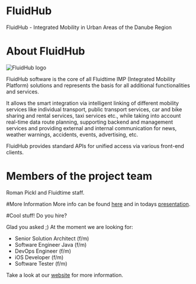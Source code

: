 # FluidHub
FluidHub - Integrated Mobility in Urban Areas of the Danube Region

# About FluidHub
![FluidHub logo](https://www.fluidtime.com/files/cto_layout/content/images/content/FluidHub/Produkte_FluidHub.png)

FluidHub software is the core of all Fluidtime IMP (Integrated Mobility Platform) solutions and represents the basis for all additional functionalities and services.

It allows the smart integration via intelligent linking of different mobility services like individual transport, public transport services, car and bike sharing and rental services, taxi services etc., while taking into account real-time data route planning, supporting backend and management services and providing external and internal communication for news, weather warnings, accidents, events, advertising, etc. 

FluidHub provides standard APIs for unified access via various front-end clients.

# Members of the project team
Roman Pickl and Fluidtime staff.

#More Information
More info can be found [here](https://www.fluidtime.com/en/fluidhub) and in todays [presentation](FluidHub_DanubeHack2_0.pdf).

#Cool stuff! Do you hire?

Glad you asked ;)
At the moment we are looking for:

* Senior Solution Architect (f/m)  
* Software Engineer Java (f/m)
* DevOps Engineer (f/m)
* iOS Developer (f/m)
* Software Tester (f/m) 

Take a look at our [website](https://www.fluidtime.com/de/karriere) for more information.
